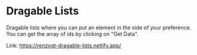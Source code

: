 # Dragable Lists
Dragable lists where you can put an element in the side of your preference.
You can get the array of ids by clicking on "Get Data".

Link: https://renzogt-dragable-lists.netlify.app/
